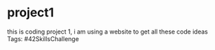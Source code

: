 # project1
this is coding project 1, i am using a website to get all these code ideas
Tags: #42SkillsChallenge


